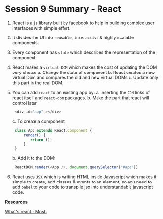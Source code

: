 # Session 9 Summary - React

1. React is a `js` library built by facebook to help in building complex user interfaces with simple effort. 
2. It divides the UI into `reusable`, `interactive` & highly scalable components. 
3. Every component has `state` which describes the representation of the component. 
4. React makes a `virtual DOM` which makes the cost of updating the DOM very cheap:
   a. Change the state of component
   b. React creates a new virtual Dom and compares the old and new virtual DOMs 
   c. Update only this part in the real DOM. 
5. You can add `react` to an existing app by:
   a. inserting the `CDN` links of react itself and `react-dom` packages. 
   b. Make the part that react will control later
     ```javascript
      <div id="app" ></div>
     ```
   c. To create a component 
     ```javascript
      class App extends React.Component {
          render() {
             return ();
          } 
      } 
     ```
   b. Add it to the DOM:
      
      ```javascript
       ReactDOM.render(<App />, document.querySelector("#app"))
      ```

6. React uses `JSX` which is writing HTML inside Javascript which makes it simple to create, add classes & events to an element, so you need to add `babel` to your code to transpile jsx into understandable javascript code. 

**Resources**

[What's react - Mosh](https://youtu.be/N3AkSS5hXMA)
